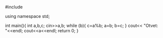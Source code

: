 #include  <iostream>

using namespace  std;

int main(){
  int a,b,c;
  cin>>a,b;
  while (b){
  c=a%b;
  a=b;
  b=c;
  }
  cout<<  "Otvet:  "<<endl;
  cout<<a<<endl;
  return 0;
 }
